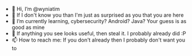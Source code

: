 - 👋 Hi, I’m @wyniatim
- 👀 If I don't know you than I'm just as surprised as you that you are here
- 🌱 I’m currently learning, cybersecurity? Android? Java? Your guess is as good as mine
- 💞️ If anything you see looks useful, then steal it. I probably already did :P
- 📫 How to reach me: If you don't already then I probably don't want you to

<!---
wyniatim/wyniatim is a ✨ special ✨ repository because its `README.md` (this file) appears on your GitHub profile.
You can click the Preview link to take a look at your changes.
--->
